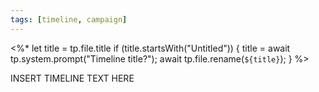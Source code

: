```yaml
---
tags: [timeline, campaign]
---
```

<%* 
	let title = tp.file.title 
	if (title.startsWith("Untitled")) { 
		title = await tp.system.prompt("Timeline title?"); 
		await tp.file.rename(`${title}`); 
	} 
%> 

<span 
	  class='ob-timelines' 
	  data-date='2000-10-10-00' 
	  data-title='<%* tR += `${title}` %>' 
	  data-class='orange' 
	  data-type='range' 
	  data-end='2000-10-20-00'> 
	INSERT TIMELINE TEXT HERE
</span>